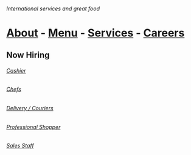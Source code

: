 ###### International services and great food
# [About](https://hawaiideveloper.github.io/nicalista/about/) **-** [Menu](https://hawaiideveloper.github.io/nicalista/menu/) **-** [Services](https://hawaiideveloper.github.io/nicalista/services/) **-** [Careers](https://hawaiideveloper.github.io/nicalista/careers/)



## Now Hiring 






###### [Cashier]()  

###### [Chefs]()   

###### [Delivery / Couriers]()  

###### [Professional Shopper]() 

###### [Sales Staff]() 
